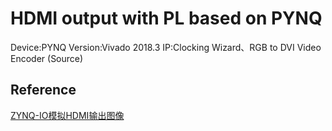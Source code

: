 # HDMI output with PL based on PYNQ

Device:PYNQ
Version:Vivado 2018.3
IP:Clocking Wizard、RGB to DVI Video Encoder (Source)

## Reference
[ZYNQ-IO模拟HDMI输出图像](https://blog.csdn.net/qq2419292516/article/details/89927633?utm_medium=distribute.pc_relevant_download.none-task-blog-baidujs-2.nonecase&depth_1-utm_source=distribute.pc_relevant_download.none-task-blog-baidujs-2.nonecase)
